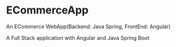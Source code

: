 # ECommerceApp
An ECommerce WebApp(Backend: Java Spring, FrontEnd: Angular)

A Full Stack application with Angular and Java Spring Boot 
